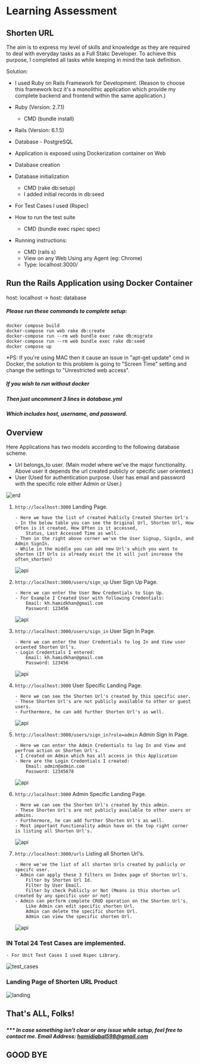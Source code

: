 # Learning Assessment
## Shorten URL

The aim is to express my level of skills and knowledge as they are required to deal with everyday tasks as a Full Stakc Developer.
To achieve this purpose, I completed all tasks while keeping in mind the task definition.

Solution:
* I used Ruby on Rails Framework for Development.
  (Reason to choose this framework bcz it's a monolithic application which provide my complete backend and frontend within the same application.)
* Ruby (Version: 2.7.1)
    * CMD (bundle install)
* Rails (Version: 6.1.5)
* Database - PostgreSQL
* Application is exposed using Dockerization container on Web
* Database creation
* Database initialization
    * CMD (rake db:setup)
    * I added initial records in db:seed

* For Test Cases I used (Rspec)
* How to run the test suite
    * CMD (bundle exec rspec spec)

* Running instructions:
    * CMD (rails s)
    * View on any Web Using any Agent (eg: Chrome)
    * Type: localhost:3000/

## Run the Rails Application using Docker Container

host: localhost -> host: database

##### Please run these commands to complete setup:

```
docker compose build
docker-compose run web rake db:create
docker-compose run --rm web bundle exec rake db:migrate
docker-compose run --rm web bundle exec rake db:seed
docker compose up
```
*PS: If you're using MAC then it cause an issue in "apt-get update" cmd in Docker, the solution to this problem is going to "Screen Time" setting and change the settings to "Unrestricted web access".

##### If you wish to run without docker
##### Then just uncomment 3 lines in database.yml
##### Which includes host, username, and password.



## Overview

Here Applications has two models according to the following database scheme.
* Url belongs_to user. (Main model where we've the major functionality. Above user it depends the url created publicly or specific user oriented.)
* User (Used for authentication purpose. User has email and password with the specific role either Admin or User.)

![erd](public/erd.jpg)


1. `http://localhost:3000` Landing Page.
    ```
   - Here we have the list of created Publicly Created Shorten Url's
   - In the below table you can see the Original Url, Shorten Url, How Often is it created, How Often is it accessed,
        Status, Last Accessed Time as well.
   - Then in the right above corner we've the User Signup, SignIn, and Admin SignIn.
   - While in the middle you can add new Url's which you want to shorten (If Urls is already exist the it will just increase the often_shorten)
    ```
   ![api](public/landing_page.png)


2. `http://localhost:3000/users/sign_up` User Sign Up Page.
    ```
    - Here we can enter the User New Credentials to Sign Up.
    - For Example I Created User with following Credentials:
        Email: kh.hamidkhan@gmail.com
        Password: 123456
    ```
   ![api](public/user_sign_up.png)


3. `http://localhost:3000/users/sign_in` User Sign In Page.
    ```
    - Here we can enter the User Credentials to log In and View user oriented Shorten Url's.
    - Login Credentials I entered:
        Email: kh.hamidkhan@gmail.com
        Password: 123456
    ```
   ![api](public/user_log_in.png)


4. `http://localhost:3000` User Specific Landing Page.
    ```
    - Here we can see the Shorten Url's created by this specific user.
    - These Shorten Url's are not publicly available to other or guest users.
    - Furthermore, he can add further Shorten Url's as well.
    ```
   ![api](public/user_specific_urls.png)


5. `http://localhost:3000/users/sign_in?role=admin` Admin Sign In Page.
    ```
    - Here we can enter the Admin Credentials to log In and View and perfrom action on Shorten Url's.
    - I Created on Admin which has all access in this Application 
    - Here are the Login Credentials I created:
        Email: admin@admin.com
        Password: 12345678
    ```
   ![api](public/admin_log_in.png)


6. `http://localhost:3000` Admin Specific Landing Page.
    ```
    - Here we can see the Shorten Url's created by this admin.
    - These Shorten Url's are not publicly available to other users or admins.
    - Furthermore, he can add further Shorten Url's as well.
    - Most important Functionality admin have on the top right corner is listing all Shorten Url's.
    ```
   ![api](public/admin_specific_urls.png)



7. `http://localhost:3000/urls` Listing all Shorten Url's.
    ```
    - Here we've the list of all shorten Urls created by publicly or specifc user.
    - Admin can apply these 3 filters on Index page of Shorten Url's.
        Filter by Shorten Url Id.
        Filter by User Email.
        Filter by check Publicly or Not (Means is this shorten url created by any specific user or not)
    - Admin can perform complete CRUD operation on the Shorten Url's.
        Like Admin can edit specific shorten Url. 
        Admin can delete the specific shorten Url.
        Admin can view the specific shorten Url.
    ```
   ![api](public/list_urls.png)

### IN Total 24 Test Cases are implemented.

    - For Unit Test Cases I used Rspec Library.

![test_cases](public/test_cases.png)


### Landing Page of Shorten URL Product

![landing](public/Landing.png)


## That's ALL, Folks!

###

##### *** In case something isn't clear or any issue while setup, feel free to contact me. Email Address: hamidiqbal598@gmail.com

## GOOD BYE

